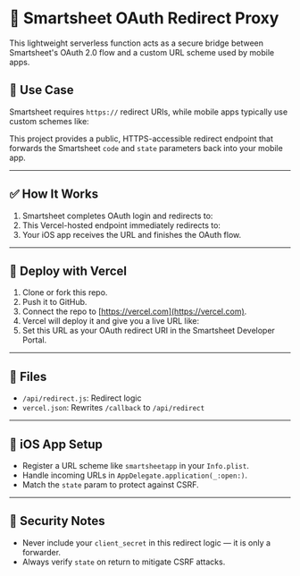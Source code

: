 # 📡 Smartsheet OAuth Redirect Proxy

This lightweight serverless function acts as a secure bridge between Smartsheet's OAuth 2.0 flow and a custom URL scheme used by mobile apps.

## 🔄 Use Case

Smartsheet requires `https://` redirect URIs, while mobile apps typically use custom schemes like:

This project provides a public, HTTPS-accessible redirect endpoint that forwards the Smartsheet `code` and `state` parameters back into your mobile app.

---

## ✅ How It Works

1. Smartsheet completes OAuth login and redirects to:
2. This Vercel-hosted endpoint immediately redirects to:
3. Your iOS app receives the URL and finishes the OAuth flow.

---

## 🚀 Deploy with Vercel

1. Clone or fork this repo.
2. Push it to GitHub.
3. Connect the repo to [https://vercel.com](https://vercel.com).
4. Vercel will deploy it and give you a live URL like:
5. Set this URL as your OAuth redirect URI in the Smartsheet Developer Portal.

---

## 📁 Files

- `/api/redirect.js`: Redirect logic
- `vercel.json`: Rewrites `/callback` to `/api/redirect`

---

## 📱 iOS App Setup

- Register a URL scheme like `smartsheetapp` in your `Info.plist`.
- Handle incoming URLs in `AppDelegate.application(_:open:)`.
- Match the `state` param to protect against CSRF.

---

## 🔐 Security Notes

- Never include your `client_secret` in this redirect logic — it is only a forwarder.
- Always verify `state` on return to mitigate CSRF attacks.
